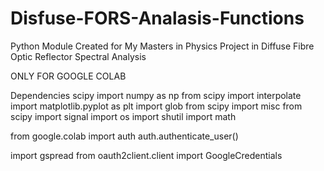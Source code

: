 # Disfuse-FORS-Analasis-Functions
Python Module Created for My Masters in Physics Project in Diffuse Fibre Optic Reflector Spectral Analysis

ONLY FOR GOOGLE COLAB

Dependencies
scipy
import numpy as np
from scipy import interpolate
import matplotlib.pyplot as plt
import glob
from scipy import misc
from scipy import signal
import os
import shutil
import math



from google.colab import auth
auth.authenticate_user()

import gspread
from oauth2client.client import GoogleCredentials
